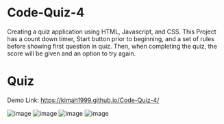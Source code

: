 # Code-Quiz-4

Creating a quiz application using HTML, Javascript, and CSS. This Project has a count down timer, Start button prior to beginning, and a set of rules before showing first question in quiz. Then, when completing the quiz, the score will be given and an option to try again.

# Quiz 

Demo Link: https://kimah1999.github.io/Code-Quiz-4/

![image](https://user-images.githubusercontent.com/87666809/157777662-2d159ea2-39f7-464d-89ee-50826906e4d5.png)
![image](https://user-images.githubusercontent.com/87666809/157777987-1f77b53e-2563-4b53-aa9d-1f696200c2f2.png)
![image](https://user-images.githubusercontent.com/87666809/157778061-4eba49bb-317f-4c5e-9003-bc618130a592.png)
![image](https://user-images.githubusercontent.com/87666809/157777726-e1bc8103-432f-40ed-80a3-0219db9d6499.png)
